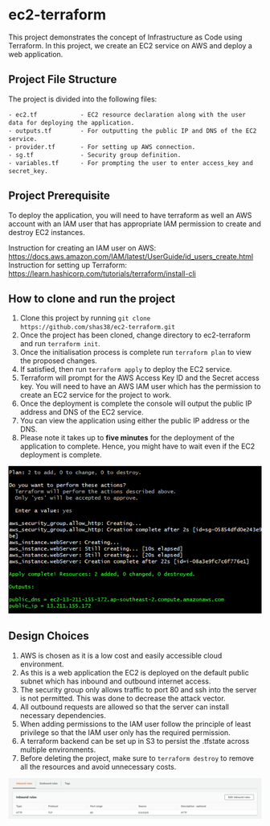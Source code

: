 # ec2-terraform

This project demonstrates the concept of Infrastructure as Code using Terraform. In this project, we create an EC2 service on AWS and deploy a web application. 

## Project File Structure
The project is divided into the following files:
```
- ec2.tf            - EC2 resource declaration along with the user data for deploying the application.
- outputs.tf        - For outputting the public IP and DNS of the EC2 service.
- provider.tf       - For setting up AWS connection.
- sg.tf             - Security group definition.
- variables.tf      - For prompting the user to enter access_key and secret_key.
```

## Project Prerequisite

To deploy the application, you will need to have terraform as well an AWS account with an IAM user that has appropriate IAM permission to create and destroy EC2 instances. 

Instruction for creating an IAM user on AWS: https://docs.aws.amazon.com/IAM/latest/UserGuide/id_users_create.html
Instruction for setting up Terraform: https://learn.hashicorp.com/tutorials/terraform/install-cli

## How to clone and run the project

1. Clone this project by running `git clone https://github.com/shas38/ec2-terraform.git`
2. Once the project has been cloned, change directory to ec2-terraform and run `terraform init`.
3. Once the initialisation process is complete run `terraform plan` to view the proposed changes.
4. If satisfied, then run `terraform apply` to deploy the EC2 service.
6. Terraform will prompt for the AWS Access Key ID and the Secret access key. You will need to have an AWS IAM user which has the permission to create an EC2 service for the project to work.
7. Once the deployment is complete the console will output the public IP address and DNS of the EC2 service.
8. You can view the application using either the public IP address or the DNS.
9. Please note it takes up to <b>five minutes</b> for the deployment of the application to complete. Hence, you might have to wait even if the EC2 deployment is complete.

<img src="images/terraform.PNG">

## Design Choices

1. AWS is chosen as it is a low cost and easily accessible cloud environment. 
2. As this is a web application the EC2 is deployed on the default public subnet which has inbound and outbound internet access.
3. The security group only allows traffic to port 80 and ssh into the server is not permitted. This was done to decrease the attack vector.
4. All outbound requests are allowed so that the server can install necessary dependencies.
5. When adding permissions to the IAM user follow the principle of least privilege so that the IAM user only has the required permission.
6. A terraform backend can be set up in S3 to persist the .tfstate across multiple environments.
7. Before deleting the project, make sure to `terraform destroy` to remove all the resources and avoid unnecessary costs.

<img src="images/securityGroup.PNG">